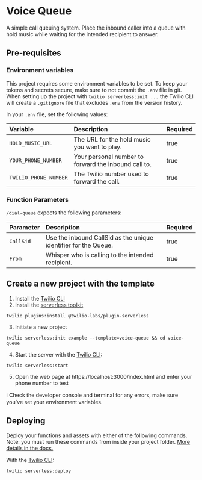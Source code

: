 # Voice Queue

A simple call queuing system. Place the inbound caller into a queue with hold music while waiting for the intended recipient to answer.

## Pre-requisites

### Environment variables

This project requires some environment variables to be set. To keep your tokens and secrets secure, make sure to not commit the `.env` file in git. When setting up the project with `twilio serverless:init ...` the Twilio CLI will create a `.gitignore` file that excludes `.env` from the version history.

In your `.env` file, set the following values:

| Variable              | Description                                          | Required |
| :-------------------- | :--------------------------------------------------- | :------- |
| `HOLD_MUSIC_URL`      | The URL for the hold music you want to play.         | true     |
| `YOUR_PHONE_NUMBER`   | Your personal number to forward the inbound call to. | true     |
| `TWILIO_PHONE_NUMBER` | The Twilio number used to forward the call.          | true     |

### Function Parameters

`/dial-queue` expects the following parameters:

| Parameter | Description                                                     | Required |
| :-------- | :-------------------------------------------------------------- | :------- |
| `CallSid` | Use the inbound CallSid as the unique identifier for the Queue. | true     |
| `From`    | Whisper who is calling to the intended recipient.               | true     |

## Create a new project with the template

1. Install the [Twilio CLI](https://www.twilio.com/docs/twilio-cli/quickstart#install-twilio-cli)
2. Install the [serverless toolkit](https://www.twilio.com/docs/labs/serverless-toolkit/getting-started)

```shell
twilio plugins:install @twilio-labs/plugin-serverless
```

3. Initiate a new project

```
twilio serverless:init example --template=voice-queue && cd voice-queue
```

4. Start the server with the [Twilio CLI](https://www.twilio.com/docs/twilio-cli/quickstart):

```
twilio serverless:start
```

5. Open the web page at https://localhost:3000/index.html and enter your phone number to test

ℹ️ Check the developer console and terminal for any errors, make sure you've set your environment variables.

## Deploying

Deploy your functions and assets with either of the following commands. Note: you must run these commands from inside your project folder. [More details in the docs.](https://www.twilio.com/docs/labs/serverless-toolkit)

With the [Twilio CLI](https://www.twilio.com/docs/twilio-cli/quickstart):

```
twilio serverless:deploy
```
